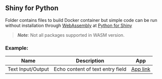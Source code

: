 ## Shiny for Python

Folder contains files to build Docker container but simple code can be run without installation through [WebAssembly](https://webassembly.org/) at [Python for Shiny](https://shinylive.io/py/examples/)

> ***Note***: Not all packages supported in WASM version.

### Example:

|Name|Description|App|
|---|---|---|
|Text Input/Output|Echo content of text entry field|[App link](https://shinylive.io/py/app/#code=NobwRAdghgtgpmAXGKAHVA6VBPMAaMAYwHsIAXOcpMAMwCdiYACAZwAsBLCbJjmVYnTJMArhzxM6lACZw6EgILoAOhFVimAXlEcsUAOZwA+jQA2Y6QApVTWzoxdUIskYoAPMtbAvKZOtmV8JkCASQgnYXcyRECJADcoczhNQIAJOFNTYiYAdUFTaUCASjwbOzEMYmcIozFrCDtG4O8jKrJYpkJTKBYWIxSwaQ4WVG7sAFoANiYo8dM4GnawMtsS2wBiJnnFpgArERYyDhoOOGkJAHYmAHcOTKYAIzgmAB5UAD5VItUfiFkaVhyOJySyOZwSNoRCQsOC9DikIoxBp2AACkOcKyYKKkfzkGDEmP+M1azksiMxjSkZBEdAaYLIGB85H8ZN+qk2MAOwieTGg8GkTAABmhUILVCKtEwlKhLGJoUC5N8IGAAL4AXSAA)|
